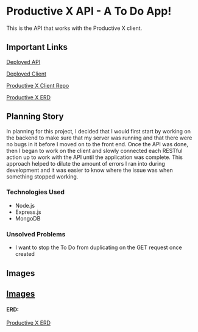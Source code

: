 # Productive X API - A To Do App!

This is the API that works with the Productive X client.

## Important Links

[Deployed API](https://productivex.herokuapp.com/)

[Deployed Client](https://bahmbies.github.io/ProductiveX-client/)

[Productive X Client Repo](https://github.com/Waisath-CJ/hyruliantimes-client)

[Productive X ERD](https://imgur.com/a/nqRPESK)

## Planning Story

In planning for this project, I decided that I would first start by working on the backend to make sure that my server was running and that there were no bugs in it before I moved on to the front end. Once the API was done, then I began to work on the client and slowly connected each RESTful action up to work with the API until the application was complete. This approach helped to dilute the amount of errors I ran into during development and it was easier to know where the issue was when something stopped working.

### Technologies Used

- Node.js
- Express.js
- MongoDB 

### Unsolved Problems

- I want to stop the To Do from duplicating on the GET request once created

## Images
[Images](https://imgur.com/a/nqRPESK)
---

#### ERD:

[Productive X ERD](https://imgur.com/a/nqRPESK)